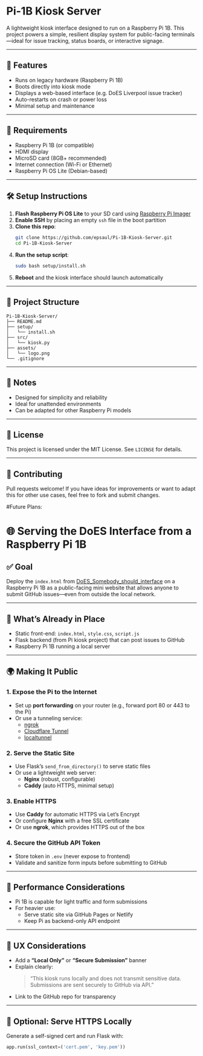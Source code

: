 # Pi-1B Kiosk Server

A lightweight kiosk interface designed to run on a Raspberry Pi 1B. This project powers a simple, resilient display system for public-facing terminals—ideal for issue tracking, status boards, or interactive signage.

---

## 🚀 Features

- Runs on legacy hardware (Raspberry Pi 1B)
- Boots directly into kiosk mode
- Displays a web-based interface (e.g. DoES Liverpool issue tracker)
- Auto-restarts on crash or power loss
- Minimal setup and maintenance

---

## 🧰 Requirements

- Raspberry Pi 1B (or compatible)
- HDMI display
- MicroSD card (8GB+ recommended)
- Internet connection (Wi-Fi or Ethernet)
- Raspberry Pi OS Lite (Debian-based)

---

## 🛠️ Setup Instructions

1. **Flash Raspberry Pi OS Lite** to your SD card using [Raspberry Pi Imager](https://www.raspberrypi.com/software/)
2. **Enable SSH** by placing an empty `ssh` file in the boot partition
3. **Clone this repo**:
   ```bash
   git clone https://github.com/epsaul/Pi-1B-Kiosk-Server.git
   cd Pi-1B-Kiosk-Server
   ```
4. **Run the setup script**:
   ```bash
   sudo bash setup/install.sh
   ```
5. **Reboot** and the kiosk interface should launch automatically

---

## 📁 Project Structure

```
Pi-1B-Kiosk-Server/
├── README.md
├── setup/
│   └── install.sh
├── src/
│   └── kiosk.py
├── assets/
│   └── logo.png
└── .gitignore
```

---

## 🧠 Notes

- Designed for simplicity and reliability
- Ideal for unattended environments
- Can be adapted for other Raspberry Pi models

---

## 📜 License

This project is licensed under the MIT License. See `LICENSE` for details.

---

## 🤝 Contributing

Pull requests welcome! If you have ideas for improvements or want to adapt this for other use cases, feel free to fork and submit changes.

#Future Plans:
# 🌐 Serving the DoES Interface from a Raspberry Pi 1B

## ✅ Goal

Deploy the `index.html` from [DoES_Somebody_should_interface](https://github.com/epsaul/DoES_Somebody_should_interface) on a Raspberry Pi 1B as a public-facing mini website that allows anyone to submit GitHub issues—even from outside the local network.

---

## 🧱 What’s Already in Place

- Static front-end: `index.html`, `style.css`, `script.js`
- Flask backend (from Pi kiosk project) that can post issues to GitHub
- Raspberry Pi 1B running a local server

---

## 🌍 Making It Public

### 1. **Expose the Pi to the Internet**
- Set up **port forwarding** on your router (e.g., forward port 80 or 443 to the Pi)
- Or use a tunneling service:
  - [ngrok](https://ngrok.com/)
  - [Cloudflare Tunnel](https://developers.cloudflare.com/cloudflare-one/connections/connect-apps/)
  - [localtunnel](https://github.com/localtunnel/localtunnel)

### 2. **Serve the Static Site**
- Use Flask’s `send_from_directory()` to serve static files
- Or use a lightweight web server:
  - **Nginx** (robust, configurable)
  - **Caddy** (auto HTTPS, minimal setup)

### 3. **Enable HTTPS**
- Use **Caddy** for automatic HTTPS via Let’s Encrypt
- Or configure **Nginx** with a free SSL certificate
- Or use **ngrok**, which provides HTTPS out of the box

### 4. **Secure the GitHub API Token**
- Store token in `.env` (never expose to frontend)
- Validate and sanitize form inputs before submitting to GitHub

---

## 🧠 Performance Considerations

- Pi 1B is capable for light traffic and form submissions
- For heavier use:
  - Serve static site via GitHub Pages or Netlify
  - Keep Pi as backend-only API endpoint

---

## 🧼 UX Considerations

- Add a **“Local Only”** or **“Secure Submission”** banner
- Explain clearly:
  > “This kiosk runs locally and does not transmit sensitive data. Submissions are sent securely to GitHub via API.”
- Link to the GitHub repo for transparency

---

## 🧪 Optional: Serve HTTPS Locally

Generate a self-signed cert and run Flask with:
```python
app.run(ssl_context=('cert.pem', 'key.pem'))
